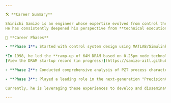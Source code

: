 ```yaml
---

🛠️ **Career Summary**

Shinichi Samizo is an engineer whose expertise evolved from control theory and electromagnetic analysis to semiconductor device development, PZT actuator engineering, and ultimately to productization of the **PrecisionCore printhead**, BOM management, and educational program design.  
He has consistently deepened his perspective from **technical execution to system design and educational structuring**.

📘 **Career Phases**

- **Phase 1**: Started with control system design using MATLAB/Simulink during graduate school. After joining Seiko Epson, he worked on integration of 0.35–0.18μm logic, memory, and high-voltage processes.
  
*In 1998, he led the **ramp-up of 64M DRAM based on 0.25μm node technology**. As a device engineer, he was responsible for process design, flow sheet deployment, and failure analysis.  
[View the DRAM startup record (in progress)](https://samizo-aitl.github.io/Edusemi-Plus/archive/in1998/DRAM_Startup_64M_1998.html)*

- **Phase 2**: Conducted comprehensive analysis of PZT process characteristics for FeRAM. In the thin-film piezo (TFP) actuator project, he identified internal PZT voids as the cause of diaphragm cracking—a critical thin-film issue—and implemented successful countermeasures.

- **Phase 3**: Played a leading role in the next-generation "PrecisionCore" printhead project, driving COF design, reliability assurance, security implementation, and design rationalization. He also led BOM management and ISO training programs, embodying the **evolution from engineer to systems and organizational designer**.

Currently, he is leveraging these experiences to develop and disseminate **educational support frameworks, prompt design systems, and the integrated design architecture "Samizo-AITL"**.

---
```

